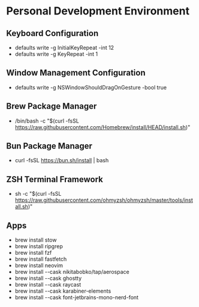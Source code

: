 # Personal Development Environment

## Keyboard Configuration

- defaults write -g InitialKeyRepeat -int 12
- defaults write -g KeyRepeat -int 1

## Window Management Configuration

- defaults write -g NSWindowShouldDragOnGesture -bool true

## Brew Package Manager

- /bin/bash -c "$(curl -fsSL https://raw.githubusercontent.com/Homebrew/install/HEAD/install.sh)"

## Bun Package Manager

- curl -fsSL https://bun.sh/install | bash

## ZSH Terminal Framework

- sh -c "$(curl -fsSL https://raw.githubusercontent.com/ohmyzsh/ohmyzsh/master/tools/install.sh)"

## Apps

- brew install stow
- brew install ripgrep
- brew install fzf
- brew install fastfetch
- brew install neovim
- brew install --cask nikitabobko/tap/aerospace
- brew install --cask ghostty
- brew install --cask raycast
- brew install --cask karabiner-elements
- brew install --cask font-jetbrains-mono-nerd-font
